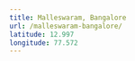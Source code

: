 ```yaml
---
title: Malleswaram, Bangalore
url: /malleswaram-bangalore/
latitude: 12.997
longitude: 77.572
---
```

